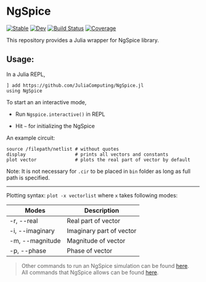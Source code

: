 # NgSpice

[![Stable](https://img.shields.io/badge/docs-stable-blue.svg)](https://JuliaComputing.github.io/NgSpice.jl/stable)
[![Dev](https://img.shields.io/badge/docs-dev-blue.svg)](https://JuliaComputing.github.io/NgSpice.jl/dev)
[![Build Status](https://github.com/JuliaComputing/NgSpice.jl/workflows/CI/badge.svg)](https://github.com/JuliaComputing/NgSpice.jl/actions)
[![Coverage](https://codecov.io/gh/JuliaComputing/NgSpice.jl/branch/master/graph/badge.svg)](https://codecov.io/gh/JuliaComputing/NgSpice.jl)


This repository provides a Julia wrapper for NgSpice library.

## Usage:

In a Julia REPL,
```
] add https://github.com/JuliaComputing/NgSpice.jl
using NgSpice
```
To start an an interactive mode,
- Run `Ngspice.interactive()` in REPL

- Hit `~` for initializing the NgSpice

An example circuit:
```
source /filepath/netlist # without quotes
display                  # prints all vectors and constants
plot vector              # plots the real part of vector by default
```


Note: It is not necessary for `.cir` to be placed in `bin` folder as long as full path is specified.

---
Plotting syntax:  `plot -x vectorlist` where `x` takes following modes:

| Modes | Description |
|---------|-------|
| -r, --real | Real part of vector|
| -i, --imaginary | Imaginary part of vector |
| -m, --magnitude | Magnitude of vector |
| -p, --phase | Phase of vector |

> Other commands to run an NgSpice simulation can be found [here](http://ngspice.sourceforge.net/docs/ngspice-html-manual/manual.xhtml#magicparlabel-21623). <br>
All commands that NgSpice allows can be found [here](http://ngspice.sourceforge.net/docs/ngspice-html-manual/manual.xhtml#sec_Commands).

